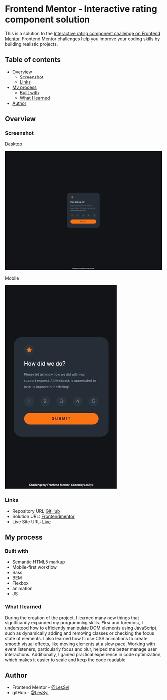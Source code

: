 # Frontend Mentor - Interactive rating component solution

This is a solution to the [Interactive rating component challenge on Frontend Mentor](https://www.frontendmentor.io/challenges/interactive-rating-component-koxpeBUmI). Frontend Mentor challenges help you improve your coding skills by building realistic projects. 


## Table of contents
- [Overview](#overview)
  - [Screenshot](#screenshot)
  - [Links](#links)
- [My process](#my-process)
  - [Built with](#built-with)
  - [What I learned](#what-i-learned)
- [Author](#author)

## Overview

### Screenshot

Desktop

![](dist/img/desktop.jpeg)

Mobile

![](dist/img/mobile.jpeg)


### Links

- Repository URL:[GitHub](https://github.com/LesSyl/Interactive-rating-component)
- Solution URL: [Frontendmentor](https://www.frontendmentor.io/solutions/interactive-rating-component-solution--ocInsrAH3)
- Live Site URL: [Live](https://lessyl.github.io/Frontend-Mentor---Interactive-rating-component/)
## My process

### Built with

- Semantic HTML5 markup
- Mobile-first workflow
- Sass
- BEM
- Flexbox
- animation
- JS

### What I learned

During the creation of the project, I learned many new things that significantly expanded my programming skills. First and foremost, I understood how to efficiently manipulate DOM elements using JavaScript, such as dynamically adding and removing classes or checking the focus state of elements. I also learned how to use CSS animations to create smooth visual effects, like moving elements at a slow pace. Working with event listeners, particularly focus and blur, helped me better manage user interactions. Additionally, I gained practical experience in code optimization, which makes it easier to scale and keep the code readable.

## Author

- Frontend Mentor - [@LesSyl](https://www.frontendmentor.io/profile/LesSyl)
- gitHub - [@LesSyl](https://github.com/LesSyl)
